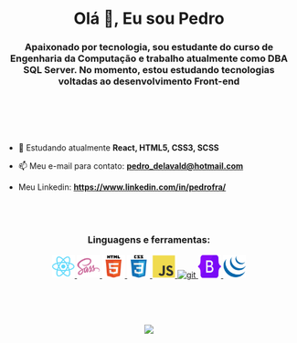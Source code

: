 <h1 align="center">Olá 👋, Eu sou Pedro</h1>
<h3 align="center">Apaixonado por tecnologia, sou estudante do curso de Engenharia da Computação e trabalho atualmente como DBA SQL Server.
No momento, estou estudando tecnologias voltadas ao desenvolvimento Front-end</h3>
<br/><br/><br/><br/>


- 🌱 Estudando atualmente **React, HTML5, CSS3, SCSS**

- 📫 Meu e-mail para contato: **pedro_delavald@hotmail.com**
- Meu Linkedin: **https://www.linkedin.com/in/pedrofra/**
<br/><br/><br/><br/>


<h3 align="center">Linguagens e ferramentas:</h3>

<p align="center"> 
  <a href="" target="_blank"> 
    <img src="https://raw.githubusercontent.com/devicons/devicon/master/icons/react/react-original.svg" alt="react" width="40" height="40"/> 
  </a> 
    <a href="" target="_blank"> 
    <img src="https://raw.githubusercontent.com/devicons/devicon/master/icons/sass/sass-original.svg" alt="sass" width="40" height="40"/> 
  </a> 
  <a href="" target="_blank"> 
    <img src="https://raw.githubusercontent.com/devicons/devicon/master/icons/html5/html5-original-wordmark.svg" alt="html5" width="40" height="40"/> 
  </a>
  <a href="" target="_blank"> 
    <img src="https://raw.githubusercontent.com/devicons/devicon/master/icons/css3/css3-original-wordmark.svg" alt="css3" width="40" height="40"/> 
  </a>  
  <a href="" target="_blank"> 
    <img src="https://raw.githubusercontent.com/devicons/devicon/master/icons/javascript/javascript-original.svg" alt="javascript" width="40" height="40"/> 
  </a> 
  <a href="" target="_blank"> 
    <img src="https://www.vectorlogo.zone/logos/git-scm/git-scm-icon.svg" alt="git" width="40" height="40"/> 
  </a>
  <a href="" target="_blank"> 
    <img src="https://raw.githubusercontent.com/devicons/devicon/master/icons/bootstrap/bootstrap-original.svg" alt="bootstrap" width="40" height="40"/> 
  </a> 
  <a href="" target="_blank"> 
    <img src="https://raw.githubusercontent.com/devicons/devicon/master/icons/jquery/jquery-original.svg" alt="jquery" width="40" height="40"/> 
  </a> 
</p>
<br/><br/><br/>

<p align= "center">
  <img height= "150" src="https://github-readme-stats.vercel.app/api/top-langs/?username=pedro-fra&theme=react&layout=compact" />
</p>

